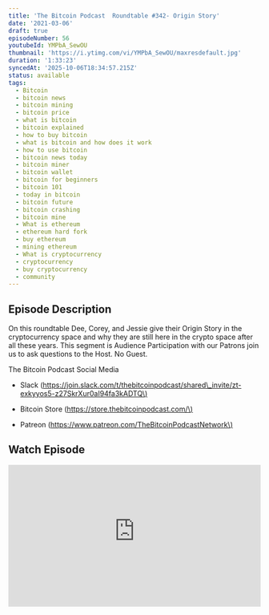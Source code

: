 ```yaml
---
title: 'The Bitcoin Podcast  Roundtable #342- Origin Story'
date: '2021-03-06'
draft: true
episodeNumber: 56
youtubeId: YMPbA_SewOU
thumbnail: 'https://i.ytimg.com/vi/YMPbA_SewOU/maxresdefault.jpg'
duration: '1:33:23'
syncedAt: '2025-10-06T18:34:57.215Z'
status: available
tags:
  - Bitcoin
  - bitcoin news
  - bitcoin mining
  - bitcoin price
  - what is bitcoin
  - bitcoin explained
  - how to buy bitcoin
  - what is bitcoin and how does it work
  - how to use bitcoin
  - bitcoin news today
  - bitcoin miner
  - bitcoin wallet
  - bitcoin for beginners
  - bitcoin 101
  - today in bitcoin
  - bitcoin future
  - bitcoin crashing
  - bitcoin mine
  - What is ethereum
  - ethereum hard fork
  - buy ethereum
  - mining ethereum
  - What is cryptocurrency
  - cryptocurrency
  - buy cryptocurrency
  - community
---
```

## Episode Description

On this roundtable Dee, Corey, and Jessie give their Origin Story in the cryptocurrency space and why they are still here in the crypto space after all these years. This segment is Audience Participation with our Patrons join us to ask questions to the Host. No Guest.    
  
The Bitcoin Podcast Social Media  
  
- Slack \([https://join.slack.com/t/thebitcoinpodcast/shared\_invite/zt-exkyyos5-z27SkrXur0aI94fa3kADTQ\)](https://join.slack.com/t/thebitcoinpodcast/shared\_invite/zt-exkyyos5-z27SkrXur0aI94fa3kADTQ\))  
  
-  Bitcoin Store \([https://store.thebitcoinpodcast.com/\)](https://store.thebitcoinpodcast.com/\))  
  
- Patreon \([https://www.patreon.com/TheBitcoinPodcastNetwork\)](https://www.patreon.com/TheBitcoinPodcastNetwork\))

## Watch Episode

<div style="position: relative; padding-bottom: 56.25%; height: 0; overflow: hidden;">
  <iframe
    src="https://www.youtube-nocookie.com/embed/YMPbA_SewOU"
    style="position: absolute; top: 0; left: 0; width: 100%; height: 100%;"
    frameborder="0"
    allow="accelerometer; autoplay; clipboard-write; encrypted-media; gyroscope; picture-in-picture"
    allowfullscreen
  ></iframe>
</div>

